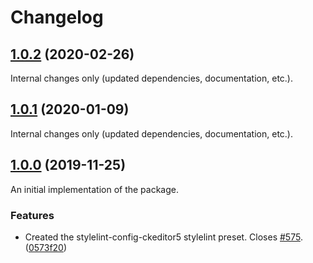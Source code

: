 Changelog
=========

## [1.0.2](https://github.com/ckeditor/ckeditor5-dev/compare/stylelint-config-ckeditor5@1.0.1...stylelint-config-ckeditor5@1.0.2) (2020-02-26)

Internal changes only (updated dependencies, documentation, etc.).


## [1.0.1](https://github.com/ckeditor/ckeditor5-dev/compare/stylelint-config-ckeditor5@1.0.0...stylelint-config-ckeditor5@1.0.1) (2020-01-09)

Internal changes only (updated dependencies, documentation, etc.).


## [1.0.0](https://github.com/ckeditor/ckeditor5-dev/tree/stylelint-config-ckeditor5@1.0.0) (2019-11-25)

An initial implementation of the package.

### Features

* Created the stylelint-config-ckeditor5 stylelint preset. Closes [#575](https://github.com/ckeditor/ckeditor5-dev/issues/575). ([0573f20](https://github.com/ckeditor/ckeditor5-dev/commit/0573f20))
